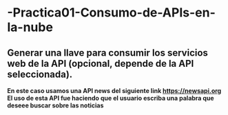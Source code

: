 # -Practica01-Consumo-de-APIs-en-la-nube
## Generar una llave para consumir los servicios web de la API (opcional, depende de la API seleccionada).
**En este caso usamos una API news del siguiente link https://newsapi.org**
**El uso de esta API fue haciendo que el usuario escriba una palabra que deseee buscar sobre las noticias**
